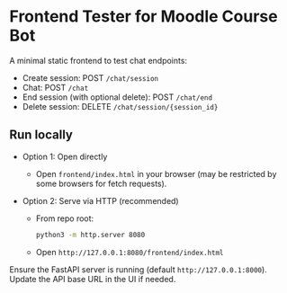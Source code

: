 # Frontend Tester for Moodle Course Bot

A minimal static frontend to test chat endpoints:
- Create session: POST `/chat/session`
- Chat: POST `/chat`
- End session (with optional delete): POST `/chat/end`
- Delete session: DELETE `/chat/session/{session_id}`

## Run locally

- Option 1: Open directly
  - Open `frontend/index.html` in your browser (may be restricted by some browsers for fetch requests).

- Option 2: Serve via HTTP (recommended)
  - From repo root:
    ```bash
    python3 -m http.server 8080
    ```
  - Open `http://127.0.0.1:8080/frontend/index.html`

Ensure the FastAPI server is running (default `http://127.0.0.1:8000`). Update the API base URL in the UI if needed. 